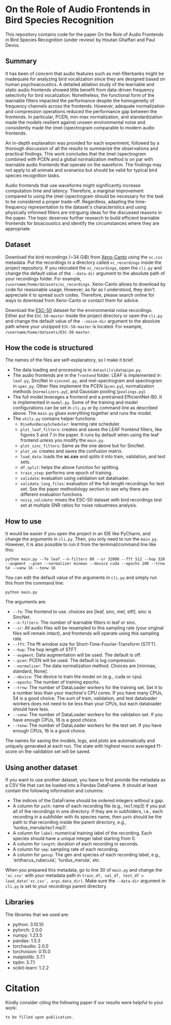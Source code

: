 # On the Role of Audio Frontends in Bird Species Recognition
This repository contains code for the paper On the Role of Audio Frontends in Bird Species Recognition (under review) by Houtan Ghaffari and Paul Devos.

## Summary
It has been of concern that audio features such as mel-filterbanks might be inadequate for analyzing bird vocalization since they are designed based on human psychoacoustics. A detailed ablation study of the learnable and static audio frontends showed little benefit from data-driven frequency selectivity for bird vocalization. Nonetheless, the functional form of the learnable filters impacted the performance despite the homogeneity of frequency channels across the frontends. However, adequate normalization and compression operations reduced the performance gap between the frontends. In particular, PCEN, min-max normalization, and standardization made the models resilient against unseen environmental noise and consistently made the (mel-)spectrogram comparable to modern audio frontends.

An in-depth explanation was provided for each experiment, followed by a thorough discussion of all the results to summarize the observations and practical findings. This work concludes that the (mel-)spectrogram combined with PCEN and a global normalization method is on par with learnable audio frontends that operate on the waveform. The findings may not apply to all animals and scenarios but should be valid for typical bird species recognition tasks.

Audio frontends that use waveforms might significantly increase computation time and latency. Therefore, a marginal improvement compared to using the (mel-)spectrogram should be necessary for the task to be considered a proper trade-off. Regardless, adapting the time-frequency representation to the dataset's characteristics and using physically informed filters are intriguing ideas for the discussed reasons in the paper. The topic deserves further research to build efficient learnable frontends for bioacoustics and identify the circumstances where they are appropriate.

## Dataset
Download the bird recordings (~34 GiB) from [Xeno-Canto](https://xeno-canto.org/) using the `xc.csv` metadata. Put the recordings in a directory called `xc_recordings` inside the project repository. If you relocated the `xc_recordings`, open the `cli.py` and change the default value of the `--data-dir` argument to the absolute path of your recordings folder. For example, `/username/home/datasets/xc_recordings`. Xeno-Canto allows to download by code for reasonable usage. However, as far as I understood, they don't appreciate it to spread such codes. Therefore, please search online for ways to download from Xeno-Canto or contact them for advice.

Download the [ESC-50](https://github.com/karolpiczak/ESC-50) dataset for the environmental noise recordings. Either put the `ESC-50-master` inside the project directory or open the `cli.py` and change the default value of the `--noise-dir` argument to the absolute path where your unzipped `ESC-50-master` is located. For example, `/username/home/datasets/ESC-50-master`.

## How the code is structured
The names of the files are self-explanatory, so I make it brief.
* The data loading and processing is in `datautils\datapipe.py`.
* The audio frontends are in the `frontend` folder. LEAF is implemented in `leaf.py`, SincNet in `sincnet.py`, and mel-spectrogram and spectrogram in `spec.py`. Other files implement the PCEN (`pcen.py`), normalization methods (`normalizers.py`), and Gaussian pooling (`poolings.py`).
* The full model leverages a frontend and a pretrained EfficientNet-B0. It is implemented in `model.py`. Some of the training and model configurations can be set in `cli.py` or by command line as described above. The `main.py` glues everything together and runs the model. 
* The `utils.py` contains helper functions:
  * `RiseRunDecayScheduler`: learning rate scheduler.
  * `plot_leaf_filters`: creates and saves the LEAF frontend filters, like figures 5 and 7 in the paper. It runs by default when using the leaf frontend unless you modify the `main.py`.
  * `plot_sinc_filters`: Same as the one above but for SincNet.
  * `plot_cm`: creates and saves the confusion matrix.
  * `load_data`: loads the **xc.csv** and splits it into train, validation, and test sets.
  * `df_split`: helps the above function for splitting.
  * `train_step`: performs one epoch of training.
  * `validate`: evaluation using validation set dataloader.
  * `validate_long_files`: evaluation of the full-length recordings for test set. See the paper methodology section to see why there are different evaluation functions.
  * `noisy_validate`: mixes the ESC-50 dataset with bird recordings test set at multiple SNR ratios for noise robustness analysis.
 
## How to use
It would be easier if you open the project in an IDE like PyCharm, and change the arguments in `cli.py`. Then, you only need to run the `main.py`. However, it is also possible to run it from the terminal/command line like this:
```
python main.py --fe leaf --n-filters 80 --sr 32000 --fft 512 --hop 320 --augment --pcen --normalizer minmax --device cuda --epochs 100 --trnw 54 --vanw 16 --tenw 16
```
You can edit the default value of the arguments in `cli.py` and simply run this from the command line:
```
python main.py
```

The arguments are:
* `--fe`:  The frontend to use. choices are [leaf, sinc, mel, stft]. sinc is SincNet.
* `--n-filters`: The number of learnable filters in leaf or sinc.
* `--sr`: All audio files will be resampled to this sampling rate (your original files will remain intact), and frontends will operate using this sampling rate.
* `--fft`: The fft window size for Short-Time-Fourier-Transform (STFT).
* `--hop`: The hop length of STFT.
* `--augment`: Data augmentation will be used. The default is off.
* `--pcen`: PCEN will be used. The default is log compression.
* `--normalizer`: The data normalization method. Choices are [minmax, standard, None].
* `--device`: The device to train the model on (e.g., cuda or cpu).
* `--epochs`: The number of training epochs.
* `--trnw`: The number of DataLoader workers for the training set. Set it to a number less than your machine's CPU cores. If you have many CPUs, 54 is a good choice. The sum of train, validation, and test dataloader workers does not need to be less than your CPUs, but each dataloader should have less.
* `--vanw`: The number of DataLoader workers for the validation set. If you have enough CPUs, 16 is a good choice.
* `--tenw`: The number of DataLoader workers for the test set. If you have enough CPUs, 16 is a good choice.

The names for saving the models, logs, and plots are automatically and uniquely generated at each run. The state with highest macro averaged f1-score on the validation set will be saved.

## Using another dataset
If you want to use another dataset, you have to first provide the metadata as a CSV file that can be loaded into a Pandas DataFrame. It should at least contain the following information and columns:
* The indices of the DataFrame should be ordered integers without a gap.
* A column for `path`: name of each recording file (e.g., rec1.mp3) if you put all of the recordings in one directory. If they are in subfolders, i.e., each recording in a subfolder with its species name, then `path` should be the path to that recording inside the parent directory, e.g., 'turdus_merula/rec1.mp3'.
* A column for `label`: numerical training label of the recording. Each species should have a unique integer label starting from 0.
* A column for `length`: duration of each recording in seconds.
* A column for `smp`: sampling rate of each recording.
* A column for `gensp`: The gen and species of each recording label, e.g., 'erithacus_rubecula', 'turdus_merula', etc.

When you prepared this metadata, go to line 30 of `main.py` and change the `'xc.csv'` with your metadata path in `train_df, val_df, test_df = load_data('xc.csv', args.data_dir)`. Make sure the `--data-dir` argument in `cli.py` is set to your recordings parent directory.
## Libraries
The libraries that we used are:
* python: 3.10.10
* pytorch: 2.0.0
* numpy: 1.23.5
* pandas: 1.5.3
* torchaudio: 2.0.0
* torchvision: 0.15.0
* matplotlib: 3.7.1
* tqdm: 3.7.1
* scikit-learn: 1.2.2

# Citation
Kindly consider citing the following paper if our results were helpful to your work:

`to be filled upon publication.`
